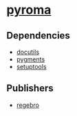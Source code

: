 # [pyroma](https://pypi.org/project/pyroma)

## Dependencies
- [docutils](packages/d/docutils.md)
- [pygments](packages/p/pygments.md)
- [setuptools](packages/s/setuptools.md)



## Publishers
- [regebro](https://pypi.org/user/regebro)

